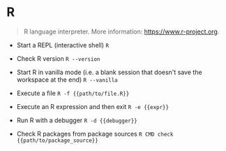 # R
> R language interpreter.
> More information: <https://www.r-project.org>.

- Start a REPL (interactive shell)
`R`

- Check R version
`R --version`

- Start R in vanilla mode (i.e. a blank session that doesn't save the workspace at the end)
`R --vanilla`

- Execute a file
`R -f {{path/to/file.R}}`

- Execute an R expression and then exit
`R -e {{expr}}`

- Run R with a debugger
`R -d {{debugger}}`

- Check R packages from package sources
`R CMD check {{path/to/package_source}}`
